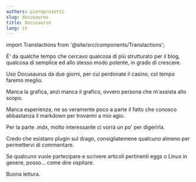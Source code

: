 ```yaml
---
authors: pieroproietti
slug: docusauros
title: Docusauros
lang: it
---
```

import Translactions from '@site/src/components/Translactions';

<Translactions />

E' da qualche tempo che cercavo qualcosa di più strutturato per il blog, qualcosa di semplice ed allo stesso modo potente, in grado di crescere.

Uso Docusaurus da due giorni, per cui perdonate il casino, col tempo faremo meglio.

Manca la grafica, anzi manca il grafico, ovvero persona che m'assista allo scopo.

Manca esperienza, ne so veramente poco a parte il fatto che conosco abbastanza il markdown per trovarmi a mio agio.

Per la parte .mdx, molto interessante ci vorrà un po' per digerirla.

Credo che esistano plugin sul drago, consigliatemene qualcuno almeno per permettervi di commentare.

Se qualcuno vuole partecipare e scrivere articoli pertinenti eggs o Linux in genere, posso... come dire ospitare.

Buona lettura.
